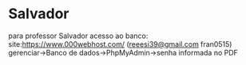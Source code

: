 # Salvador
para professor Salvador acesso ao banco:
site:https://www.000webhost.com/
(reeesi39@gmail.com
fran0515)
gerenciar->Banco de dados->PhpMyAdmin->senha informada no PDF
